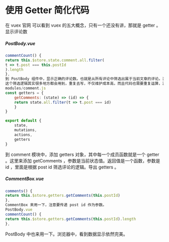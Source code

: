 # 使用 Getter 简化代码

在 vuex 官网 可以看到 vuex 的五大概念，只有一个还没有讲，那就是 getter 。显示评论数

##### PostBody.vue

```js
commentCount() {
return this.$store.state.comment.all.filter(
t => t.post === this.postId
).length
},
到 PostBody 组件中，显示正确的评论数。也就是从所有评论中筛选出属于当前文章的评论。浏览器中，可以看到评论数量显示正确了。代码移动到 getter
这个筛选逻辑其实很多地方都会用到，重复去写，不仅维护成本高，而且代码也需要重复运算，浪费资源。
modules/comment.js
const getters = {
    getComments: (state) => (id) => {
    return state.all.filter(t => t.post === id)
    }
}

export default {
    state,
    mutations,
    actions,
    getters
}
```

到 comment 模块中，添加 getters 对象，其中每一个成员函数就是一个 getter 。这里来添加 getComments ，参数是当前状态值。返回值是一个函数，参数是 id ，里面是根据 post id 筛选评论的逻辑。导出 getters 。

##### CommentBox.vue

```js
comments() {
return this.$store.getters.getComments(this.postId)
},
CommentBox 来用一下，注意要传递 post id 作为参数。
PostBody.vue
commentCount() {
return this.$store.getters.getComments(this.postId).length
},
```

PostBody 中也来用一下。浏览器中，看到数据显示依然完美。
